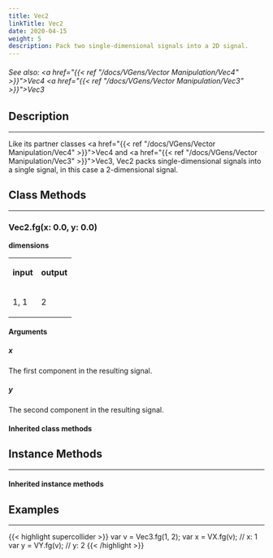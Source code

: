 ```yaml
---
title: Vec2
linkTitle: Vec2
date: 2020-04-15
weight: 5
description: Pack two single-dimensional signals into a 2D signal.
---
```

<!-- generated file, please edit the original .schelp file(in the Scintillator repository) and then run schelpToMarkDown.scdscript to regenerate. -->
###### See also: <a href="{{< ref "/docs/VGens/Vector Manipulation/Vec4" >}}">Vec4</a> <a href="{{< ref "/docs/VGens/Vector Manipulation/Vec3" >}}">Vec3</a> 



## Description
---



Like its partner classes <a href="{{< ref "/docs/VGens/Vector Manipulation/Vec4" >}}">Vec4</a> and <a href="{{< ref "/docs/VGens/Vector Manipulation/Vec3" >}}">Vec3</a>, Vec2 packs single-dimensional signals into a single signal, in this case a 2-dimensional signal.



## Class Methods
---



### Vec2.fg(x: 0.0, y: 0.0)



<strong>dimensions</strong>


<table>
<tr><td>

<strong>input</strong>

</td><td>

<strong>output</strong>

</td></tr>
<tr><td>

1, 1

</td><td>

2

</td></tr>

</table>


#### Arguments

##### x



The first component in the resulting signal.



##### y



The second component in the resulting signal.





#### Inherited class methods



## Instance Methods
---



#### Inherited instance methods



## Examples
---



{{< highlight supercollider >}}
var v = Vec3.fg(1, 2);
var x = VX.fg(v); // x: 1
var y = VY.fg(v); // y: 2
{{< /highlight >}}





